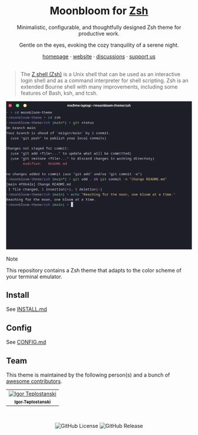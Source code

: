 <div align="center">
  <h1>Moonbloom for <a href="https://zsh.org/">Zsh</a></h1>
  <p>Minimalistic, configurable, and thoughtfully designed Zsh theme for productive work.</p>
  <p>Gentle on the eyes, evoking the cozy tranquility of a serene night.</p>
  <span><a href="https://github.com/moonbloom-theme/moonbloom">homepage</a> · <a href="https://moonbloom.teplostan.ski">website</a> · <a href="https://github.com/orgs/moonbloom-theme/discussions">discussions</a> · <a href="https://donate.teplostan.ski">support us</a></span>
</div>

<br/>

> The [Z shell (Zsh)](https://zsh.org/) is a Unix shell that can be used as an interactive login shell and as a command interpreter for shell scripting. Zsh is an extended Bourne shell with many improvements, including some features of Bash, ksh, and tcsh.

<img width="720px" src="./assets/screen.png">

> [!NOTE]
> This repository contains a Zsh theme that adapts to the color scheme of your terminal emulator.

## Install
See [INSTALL.md](./INSTALL.md)

## Config
See [CONFIG.md](./CONFIG.md)

## Team

This theme is maintained by the following person(s) and a bunch of [awesome contributors](https://github.com/moonbloom-theme/zsh/graphs/contributors).

<!--CONTRIBUTORS_TABLE--><table><tr>
  <td align="center">
    <a href="https://github.com/teplostanski" title="Igor Teplostanski">
      <img src="https://avatars.githubusercontent.com/u/56846024?v=4" width="42;" alt="Igor Teplostanski"/>
    <br /><sub><b>Igor Teplostanski</b></sub>
    </a>
  </td>
</tr></table><!--CONTRIBUTORS_TABLE-END-->

</br>

<p align="center">
  <img alt="GitHub License" src="https://img.shields.io/github/license/moonbloom-theme/zsh?style=flat-square&labelColor=%231D1E27&color=%23E8C87E">
  <img alt="GitHub Release" src="https://img.shields.io/github/v/release/moonbloom-theme/zsh?include_prereleases&display_name=release&style=flat-square&labelColor=%231D1E27&color=%23E8C87E">
</p>
